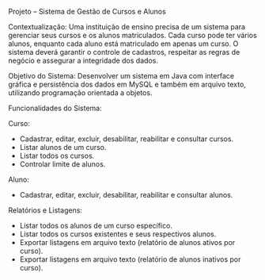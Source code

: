 Projeto – Sistema de Gestão de Cursos e Alunos

Contextualização: 
Uma instituição de ensino precisa de um sistema para gerenciar seus cursos e os alunos matriculados. Cada 
curso pode ter vários alunos, enquanto cada aluno está matriculado em apenas um curso. O sistema deverá 
garantir o controle de cadastros, respeitar as regras de negócio e assegurar a integridade dos dados.


Objetivo do Sistema: 
Desenvolver um sistema em Java com interface gráfica e persistência dos dados em MySQL e também em 
arquivo texto, utilizando programação orientada a objetos.

Funcionalidades do Sistema: 

Curso: 
- Cadastrar, editar, excluir, desabilitar, reabilitar e consultar cursos.
- Listar alunos de um curso.
- Listar todos os cursos.
- Controlar limite de alunos.
  
Aluno: 
- Cadastrar, editar, excluir, desabilitar, reabilitar e consultar alunos.
  
Relatórios e Listagens: 
- Listar todos os alunos de um curso específico.
- Listar todos os cursos existentes e seus respectivos alunos.
- Exportar listagens em arquivo texto (relatório de alunos ativos por curso).
- Exportar listagens em arquivo texto (relatório de alunos inativos por curso).
